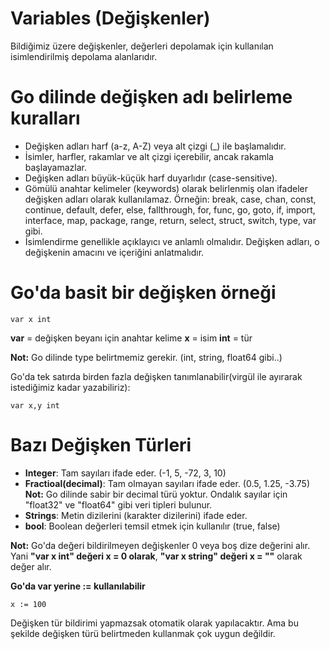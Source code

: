 # Variables (Değişkenler)

Bildiğimiz üzere değişkenler, değerleri depolamak için kullanılan isimlendirilmiş depolama alanlarıdır.

# Go dilinde değişken adı belirleme kuralları

- Değişken adları harf (a-z, A-Z) veya alt çizgi (_) ile başlamalıdır.
- İsimler, harfler, rakamlar ve alt çizgi içerebilir, ancak rakamla başlayamazlar.
- Değişken adları büyük-küçük harf duyarlıdır (case-sensitive).
- Gömülü anahtar kelimeler (keywords) olarak belirlenmiş olan ifadeler değişken adları olarak kullanılamaz. Örneğin: break, case, chan, const, continue, default, defer, else, fallthrough, for, func, go, goto, if, import, interface, map, package, range, return, select, struct, switch, type, var gibi.
- İsimlendirme genellikle açıklayıcı ve anlamlı olmalıdır. Değişken adları, o değişkenin amacını ve içeriğini anlatmalıdır.

# Go'da basit bir değişken örneği

```
var x int
```

**var** = değişken beyanı için anahtar kelime
**x** = isim
**int** = tür

**Not:** Go dilinde type belirtmemiz gerekir. (int, string, float64 gibi..)

Go'da tek satırda birden fazla değişken tanımlanabilir(virgül ile ayırarak istediğimiz kadar yazabiliriz):

```
var x,y int
```

# Bazı Değişken Türleri

- **Integer**: Tam sayıları ifade eder. (-1, 5, -72, 3, 10)
- **Fractioal(decimal)**: Tam olmayan sayıları ifade eder. (0.5, 1.25, -3.75) **Not:** Go dilinde sabir bir decimal türü yoktur. Ondalık sayılar için "float32" ve "float64" gibi veri tipleri bulunur.
- **Strings**: Metin dizilerini (karakter dizilerini) ifade eder.
- **bool**: Boolean değerleri temsil etmek için kullanılır (true, false)

**Not:** Go'da değeri bildirilmeyen değişkenler 0 veya boş dize değerini alır. Yani **"var x int" değeri x = 0 olarak**, **"var x string" değeri x = ""** olarak değer alır.

**Go'da var yerine := kullanılabilir**

```
x := 100
```

Değişken tür bildirimi yapmazsak otomatik olarak yapılacaktır. Ama bu şekilde değişken türü belirtmeden kullanmak çok uygun değildir. 